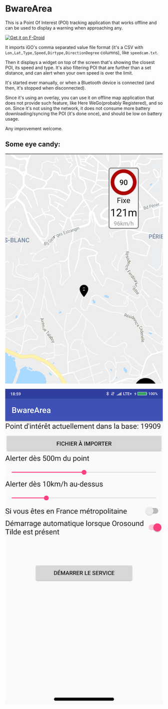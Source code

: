 # BwareArea

This is a Point Of Interest (POI) tracking application that works offline and can be used to display a warning when approaching any.

<a href="https://f-droid.org/packages/fr.byped.bwarearea"><img src="https://f-droid.org/badge/get-it-on.png" alt="Get it on F-Droid" height="100"></a>

It imports iGO's comma separated value file format (it's a CSV with `Lon,Lat,Type,Speed,Dirtype,DirectionDegree` columns), like `speedcam.txt`.

Then it displays a widget on top of the screen that's showing the closest POI, its speed and type.
It's also filtering POI that are further than a set distance, and can alert when your own speed is over the limit.

It's started ever manually, or when a Bluetooth device is connected (and then, it's stopped when disconnected).

Since it's using an overlay, you can use it on offline map application that does not provide such feature, like Here WeGo(probably Registered), and so on.
Since it's not using the network, it does not consume more battery downloading/syncing the POI (it's done once), and should be low on battery usage.

Any improvement welcome. 

## Some eye candy:
![Widget](/widget.png?raw=true "Widget")

![Settings](/settings.png?raw=true "Settings")
